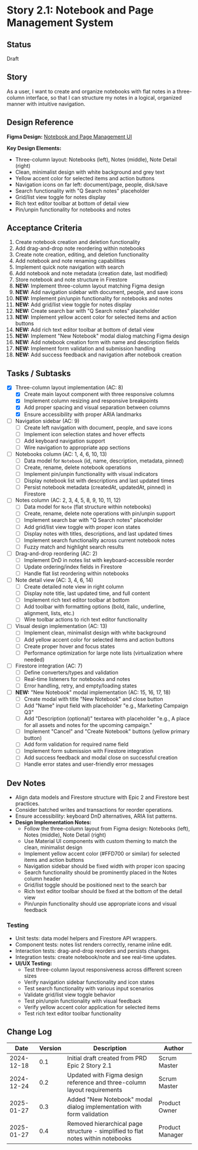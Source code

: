 # Story 2.1: Notebook and Page Management System

## Status

Draft

## Story

As a user,
I want to create and organize notebooks with flat notes in a three-column interface,
so that I can structure my notes in a logical, organized manner with intuitive navigation.

## Design Reference

**Figma Design:** [Notebook and Page Management UI](https://www.figma.com/design/J4Dsi0o3FCgCgqrvPCAehY/Untitled?node-id=0-1&p=f&t=IQnLuDhX4ei3mhjS-0)

**Key Design Elements:**

- Three-column layout: Notebooks (left), Notes (middle), Note Detail (right)
- Clean, minimalist design with white background and grey text
- Yellow accent color for selected items and action buttons
- Navigation icons on far left: document/page, people, disk/save
- Search functionality with "Q Search notes" placeholder
- Grid/list view toggle for notes display
- Rich text editor toolbar at bottom of detail view
- Pin/unpin functionality for notebooks and notes

## Acceptance Criteria

1. Create notebook creation and deletion functionality
2. Add drag-and-drop note reordering within notebooks
3. Create note creation, editing, and deletion functionality
4. Add notebook and note renaming capabilities
5. Implement quick note navigation with search
6. Add notebook and note metadata (creation date, last modified)
7. Store notebook and note structure in Firestore
8. **NEW:** Implement three-column layout matching Figma design
9. **NEW:** Add navigation sidebar with document, people, and save icons
10. **NEW:** Implement pin/unpin functionality for notebooks and notes
11. **NEW:** Add grid/list view toggle for notes display
12. **NEW:** Create search bar with "Q Search notes" placeholder
13. **NEW:** Implement yellow accent color for selected items and action buttons
14. **NEW:** Add rich text editor toolbar at bottom of detail view
15. **NEW:** Implement "New Notebook" modal dialog matching Figma design
16. **NEW:** Add notebook creation form with name and description fields
17. **NEW:** Implement form validation and submission handling
18. **NEW:** Add success feedback and navigation after notebook creation

## Tasks / Subtasks

- [x] Three-column layout implementation (AC: 8)
  - [x] Create main layout component with three responsive columns
  - [x] Implement column resizing and responsive breakpoints
  - [x] Add proper spacing and visual separation between columns
  - [x] Ensure accessibility with proper ARIA landmarks
- [ ] Navigation sidebar (AC: 9)
  - [ ] Create left navigation with document, people, and save icons
  - [ ] Implement icon selection states and hover effects
  - [ ] Add keyboard navigation support
  - [ ] Wire navigation to appropriate app sections
- [ ] Notebooks column (AC: 1, 4, 6, 10, 13)
  - [ ] Data model for `Notebook` (id, name, description, metadata, pinned)
  - [ ] Create, rename, delete notebook operations
  - [ ] Implement pin/unpin functionality with visual indicators
  - [ ] Display notebook list with descriptions and last updated times
  - [ ] Persist notebook metadata (createdAt, updatedAt, pinned) in Firestore
- [ ] Notes column (AC: 2, 3, 4, 5, 8, 9, 10, 11, 12)
  - [ ] Data model for `Note` (flat structure within notebooks)
  - [ ] Create, rename, delete note operations with pin/unpin support
  - [ ] Implement search bar with "Q Search notes" placeholder
  - [ ] Add grid/list view toggle with proper icon states
  - [ ] Display notes with titles, descriptions, and last updated times
  - [ ] Implement search functionality across current notebook notes
  - [ ] Fuzzy match and highlight search results
- [ ] Drag-and-drop reordering (AC: 2)
  - [ ] Implement DnD in notes list with keyboard-accessible reorder
  - [ ] Update ordering/index fields in Firestore
  - [ ] Handle flat list reordering within notebooks
- [ ] Note detail view (AC: 3, 4, 6, 14)
  - [ ] Create detailed note view in right column
  - [ ] Display note title, last updated time, and full content
  - [ ] Implement rich text editor toolbar at bottom
  - [ ] Add toolbar with formatting options (bold, italic, underline, alignment, lists, etc.)
  - [ ] Wire toolbar actions to rich text editor functionality
- [ ] Visual design implementation (AC: 13)
  - [ ] Implement clean, minimalist design with white background
  - [ ] Add yellow accent color for selected items and action buttons
  - [ ] Create proper hover and focus states
  - [ ] Performance optimization for large note lists (virtualization where needed)
- [ ] Firestore integration (AC: 7)
  - [ ] Define converters/types and validation
  - [ ] Real-time listeners for notebooks and notes
  - [ ] Error handling, retry, and empty/loading states
- [ ] **NEW:** "New Notebook" modal implementation (AC: 15, 16, 17, 18)
  - [ ] Create modal with title "New Notebook" and close button
  - [ ] Add "Name" input field with placeholder "e.g., Marketing Campaign Q3"
  - [ ] Add "Description (optional)" textarea with placeholder "e.g., A place for all assets and notes for the upcoming campaign."
  - [ ] Implement "Cancel" and "Create Notebook" buttons (yellow primary button)
  - [ ] Add form validation for required name field
  - [ ] Implement form submission with Firestore integration
  - [ ] Add success feedback and modal close on successful creation
  - [ ] Handle error states and user-friendly error messages

## Dev Notes

- Align data models and Firestore structure with Epic 2 and Firestore best practices.
- Consider batched writes and transactions for reorder operations.
- Ensure accessibility: keyboard DnD alternatives, ARIA list patterns.
- **Design Implementation Notes:**
  - Follow the three-column layout from Figma design: Notebooks (left), Notes (middle), Note Detail (right)
  - Use Material UI components with custom theming to match the clean, minimalist design
  - Implement yellow accent color (#FFD700 or similar) for selected items and action buttons
  - Navigation sidebar should be fixed width with proper icon spacing
  - Search functionality should be prominently placed in the Notes column header
  - Grid/list toggle should be positioned next to the search bar
  - Rich text editor toolbar should be fixed at the bottom of the detail view
  - Pin/unpin functionality should use appropriate icons and visual feedback

### Testing

- Unit tests: data model helpers and Firestore API wrappers.
- Component tests: notes list renders correctly, rename inline edit.
- Interaction tests: drag-and-drop reorders and persists changes.
- Integration tests: create notebook/note and see real-time updates.
- **UI/UX Testing:**
  - Test three-column layout responsiveness across different screen sizes
  - Verify navigation sidebar functionality and icon states
  - Test search functionality with various input scenarios
  - Validate grid/list view toggle behavior
  - Test pin/unpin functionality with visual feedback
  - Verify yellow accent color application for selected items
  - Test rich text editor toolbar functionality

## Change Log

| Date       | Version | Description                                                                     | Author          |
| ---------- | ------- | ------------------------------------------------------------------------------- | --------------- |
| 2024-12-18 | 0.1     | Initial draft created from PRD Epic 2 Story 2.1                                 | Scrum Master    |
| 2024-12-24 | 0.2     | Updated with Figma design reference and three-column layout requirements        | Scrum Master    |
| 2025-01-27 | 0.3     | Added "New Notebook" modal dialog implementation with form validation           | Product Owner   |
| 2025-01-27 | 0.4     | Removed hierarchical page structure - simplified to flat notes within notebooks | Product Manager |
